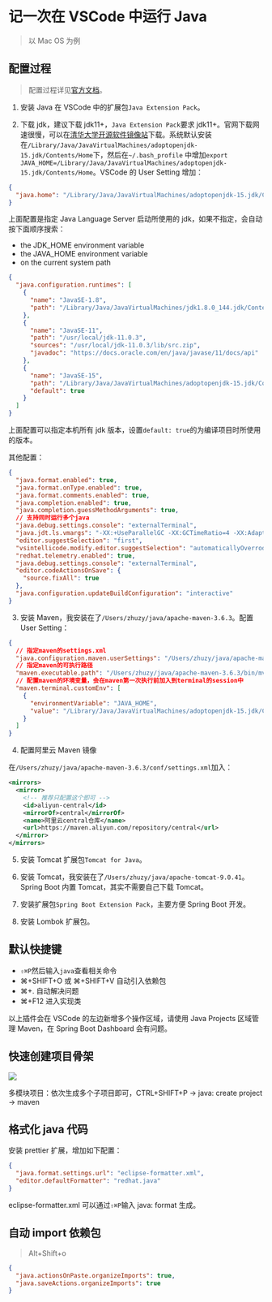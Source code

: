# 记一次在 VSCode 中运行 Java

> 以 Mac OS 为例

## 配置过程

> 配置过程详见[官方文档](https://code.visualstudio.com/docs/java/java-tutorial#_settings-for-the-jdk)。

1. 安装 Java 在 VSCode 中的扩展包`Java Extension Pack`。

2. 下载 jdk，建议下载 jdk11+，`Java Extension Pack`要求 jdk11+。官网下载网速很慢，可以在[清华大学开源软件镜像站](https://mirrors.tuna.tsinghua.edu.cn/AdoptOpenJDK/15/jdk/x64/mac/)下载。系统默认安装在`/Library/Java/JavaVirtualMachines/adoptopenjdk-15.jdk/Contents/Home`下，然后在`~/.bash_profile` 中增加`export JAVA_HOME=/Library/Java/JavaVirtualMachines/adoptopenjdk-15.jdk/Contents/Home`。VSCode 的 User Setting 增加：

```json
{
  "java.home": "/Library/Java/JavaVirtualMachines/adoptopenjdk-15.jdk/Contents/Home"
}
```

上面配置是指定 Java Language Server 启动所使用的 jdk，如果不指定，会自动按下面顺序搜索：

- the JDK_HOME environment variable
- the JAVA_HOME environment variable
- on the current system path

```json
{
  "java.configuration.runtimes": [
    {
      "name": "JavaSE-1.8",
      "path": "/Library/Java/JavaVirtualMachines/jdk1.8.0_144.jdk/Contents/Home"
    },
    {
      "name": "JavaSE-11",
      "path": "/usr/local/jdk-11.0.3",
      "sources": "/usr/local/jdk-11.0.3/lib/src.zip",
      "javadoc": "https://docs.oracle.com/en/java/javase/11/docs/api"
    },
    {
      "name": "JavaSE-15",
      "path": "/Library/Java/JavaVirtualMachines/adoptopenjdk-15.jdk/Contents/Home",
      "default": true
    }
  ]
}
```

上面配置可以指定本机所有 jdk 版本，设置`default: true`的为编译项目时所使用的版本。

其他配置：

```json
{
  "java.format.enabled": true,
  "java.format.onType.enabled": true,
  "java.format.comments.enabled": true,
  "java.completion.enabled": true,
  "java.completion.guessMethodArguments": true,
  // 支持同时运行多个java
  "java.debug.settings.console": "externalTerminal",
  "java.jdt.ls.vmargs": "-XX:+UseParallelGC -XX:GCTimeRatio=4 -XX:AdaptiveSizePolicyWeight=90 -Dsun.zip.disableMemoryMapping=true -Xmx1G -Xms100m -javaagent:\"c:\\Users\\12143\\.vscode\\extensions\\gabrielbb.vscode-lombok-1.0.1\\server\\lombok.jar\"",
  "editor.suggestSelection": "first",
  "vsintellicode.modify.editor.suggestSelection": "automaticallyOverrodeDefaultValue",
  "redhat.telemetry.enabled": true,
  "java.debug.settings.console": "externalTerminal",
  "editor.codeActionsOnSave": {
    "source.fixAll": true
  },
  "java.configuration.updateBuildConfiguration": "interactive"
}
```

3. 安装 Maven，我安装在了`/Users/zhuzy/java/apache-maven-3.6.3`。配置 User Setting：

```json
{
  // 指定maven的settings.xml
  "java.configuration.maven.userSettings": "/Users/zhuzy/java/apache-maven-3.6.3/conf/settings.xml",
  // 指定maven的可执行路径
  "maven.executable.path": "/Users/zhuzy/java/apache-maven-3.6.3/bin/mvn",
  // 配置maven的环境变量，会在maven第一次执行前加入到terminal的session中
  "maven.terminal.customEnv": [
    {
      "environmentVariable": "JAVA_HOME",
      "value": "/Library/Java/JavaVirtualMachines/adoptopenjdk-15.jdk/Contents/Home"
    }
  ]
}
```

4. 配置阿里云 Maven 镜像

在`/Users/zhuzy/java/apache-maven-3.6.3/conf/settings.xml`加入：

```xml
<mirrors>
  <mirror>
    <!-- 推荐只配置这个即可 -->
    <id>aliyun-central</id>
    <mirrorOf>central</mirrorOf>
    <name>阿里云central仓库</name>
    <url>https://maven.aliyun.com/repository/central</url>
  </mirror>
</mirrors>
```

5. 安装 Tomcat 扩展包`Tomcat for Java`。

6. 安装 Tomcat，我安装在了`/Users/zhuzy/java/apache-tomcat-9.0.41`。Spring Boot 内置 Tomcat，其实不需要自己下载 Tomcat。

7. 安装扩展包`Spring Boot Extension Pack`，主要方便 Spring Boot 开发。

8. 安装 Lombok 扩展包。

## 默认快捷键

- `⇧⌘P`然后输入`java`查看相关命令
- ⌘+SHIFT+O 或 ⌘+SHIFT+V 自动引入依赖包
- ⌘+. 自动解决问题
- ⌘+F12 进入实现类

以上插件会在 VSCode 的左边新增多个操作区域，请使用 Java Projects 区域管理 Maven，在 Spring Boot Dashboard 会有问题。

## 快速创建项目骨架

![](@images/vscode_create_javaproject.png)

多模块项目：依次生成多个子项目即可，CTRL+SHIFT+P -> java: create project -> maven

## 格式化 java 代码

安装 prettier 扩展，增加如下配置：

```json
{
  "java.format.settings.url": "eclipse-formatter.xml",
  "editor.defaultFormatter": "redhat.java"
}
```

eclipse-formatter.xml 可以通过`⇧⌘P`输入 java: format 生成。

## 自动 import 依赖包

> Alt+Shift+o

```json
{
  "java.actionsOnPaste.organizeImports": true,
  "java.saveActions.organizeImports": true
}
```
